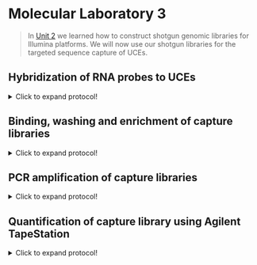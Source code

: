 # Molecular Laboratory 3
>In [Unit 2](https://github.com/nhm-herpetology/museum-NGS-training/tree/main/Unit_02/Molecular_Lab) we learned how to construct shotgun genomic libraries for Illumina platforms. We will now use our shotgun libraries for the targeted sequence capture of UCEs. 

## Hybridization of RNA probes to UCEs

<details>
  <summary>Click to expand protocol!</summary>

**Materials**

* Illumina shotgun library
* MyBaits 5k Tetrapod kit (Arbor BioSciences)
* 1.5 mL microcentrifuge tubes
* 0.2 mL PCR tubes
* Thermal Cycler
* Heat Block or water bath
* Nuclease-free water
* Magnetic tube rack

**Protocol**
>This protocol is based on the Arbor BioSciences MyBaits v5 [manual](https://arborbiosci.com/wp-content/uploads/2021/03/myBaits_v5.01_Manual.pdf)
  
1. We should have recieved the following kit components from Arbor Biosciences: 
  
Reagent | Cap Colour  | Storage temperature
------------ | -------------  | -------------
Hyb N | Red | 4 C (Box 1)
Hyb S | Teal  | 4 C (Box 1)
Beads | Clear  | 4 C (Box 1)
Binding Buffer | NA  | 4 C (Box 1)
Wash Buffer | NA  | 4 C (Box 1)
Hyb D | Yellow | -20 C (Box 2)
Hyb R | Purple  | -20 C (Box 2)
Block C | Dark Green  | -20 C (Box 2)
Block O | Blue  | -20 C (Box 2)
Block X* | Orange  | -20 C (Box 2)  
Buffer E | Light Green  | -20 C (Box 2)
RNA Baits | White  | -80 C (Box 3)  
>The blocking oligos (Block X) will need to be matched to the TruSeq Illumina adapters we made in Unit 2

2. Select the appropriate bait hybridization temperature:
  
Temperature | Target sequence max. divergence 
------------ | -------------  
65 C | < 10% 
62 C | 10% - 15%  
60 C | 15% - 25%
>For the purpose of this protocol we will use 65 C because we expect the UCEs to be very similar across taxa
  
3. Make Master Mix #1, the **Hybrid Mix** in a 1.5 mL tube: 
  * 9.25 uL of Hyb N
  * 3.5 uL of Hyb D
  * 0.5 uL of Hyb S
  * 1.25 uL of Hyb R
  * 5.5 uL of RNA Baits
 
4. Incubate the **Hybrid Mix** at 60 C for 1 minute on a heat block, vortexing occasionally. Remove from the heat block and allow to sit at room temperature for 5 minutes. 

5. Transfer 18.5 uL of the **Hybrid Mix** to a PCR tube.

6. Make Master Mix #2, the **Block Mix** in a 1.5 mL tube:
  * 2.5 uL of Block O
  * 2.5 uL of Block C
  * 0.5 uL of Block X (Called 'Block A' for Illumina single index adapters)
            
 7. Mix the **Block Mix** by pipetting. Transfer 5 uL to a fresh PCR tube.
            
 8. Add 7 uL of the Illumina shotgun library from [Unit 2](https://github.com/nhm-herpetology/museum-NGS-training/tree/main/Unit_02/Molecular_Lab) to the PCR tube with 5 uL of **Block Mix**. This mixture will now be referred to as the **LIB**.
 
 9. Program a thermal cycler with the following steps: (1) 95 C for 5 minutes, (2) 65 C for 5 minutes, and (3) 65 C for infinity (or 16-24 hours).
  
 10. Place the **LIB** samples into the thermal cycler and start the program listed above. Close the lid and allow Step 1 (95 C for 5 minutes) to complete. This will denature the libraries so that the blockers can hybridize before capture. 
  
 11. After Step 1, open the lid of the thermal cycler and place the **Hybrid Mix** PCR tube into the thermal cycler. Close the lid and allow Step 2 to (65 C for 5 minutes) complete. This will allow the blockers to hybridize to the library DNA and for the **Hybrid Mix** to heat up to the reaction temperature. 
 
 12. After Step 2, open the lid of the termal cycler and carefully transfer 18 uL of **Hybrid Mix** to the **LIB** tube. Gently mix by pipetting up and down 5 times. Seal the PCR tube conating the **Hybrid Mix** and the **LIB** and remove the used **Hybrid Mix** PCR tube. Close the lid and allow Step 3 to commence (65 C for 16-24 hours).
>Normally you would leave this step to run overnight.   
  
            
</details>

## Binding, washing and enrichment of capture libraries 

<details>
  <summary>Click to expand protocol!</summary>  
  
**Materials**

* Hybridized capture libraries from the previous step
* MyBaits 5k Tetrapod kit (Arbor BioSciences)
* 1.5 mL microcentrifuge tubes
* 0.2 mL PCR tubes
* 50 mL conical tube
* Thermal Cycler
* Heat Block or water bath
* Nuclease-free water
* Magnetic tube rack

**Protocol**
>This protocol is based on the Arbor BioSciences MyBaits v5 [manual](https://arborbiosci.com/wp-content/uploads/2021/03/myBaits_v5.01_Manual.pdf)
  
1. As a reminder, we should have recieved the following kit components from Arbor Biosciences: 
  
Reagent | Cap Colour  | Storage temperature
------------ | -------------  | -------------
Hyb N | Red | 4 C (Box 1)
Hyb S | Teal  | 4 C (Box 1)
Beads | Clear  | 4 C (Box 1)
Binding Buffer | NA  | 4 C (Box 1)
Wash Buffer | NA  | 4 C (Box 1)
Hyb D | Yellow | -20 C (Box 2)
Hyb R | Purple  | -20 C (Box 2)
Block C | Dark Green  | -20 C (Box 2)
Block O | Blue  | -20 C (Box 2)
Block X* | Orange  | -20 C (Box 2)  
Buffer E | Light Green  | -20 C (Box 2)
RNA Baits | White  | -80 C (Box 3)  
>The blocking oligos (Block X) will need to be matched to the TruSeq Illumina adapters we made in Unit 2

2. Select the appropriate wash temperature:
  
Temperature | Target sequence max. divergence 
------------ | -------------  
65 C | < 10% 
62 C | 10% - 15%  
60 C | 15% - 25%
>For the purpose of this UCE protocol we will use 65 C to match the hybridization reaction, so turn on and set a heat block to 65 C

3. Prepare the **Wash Buffer X** in a 50 mL conical (falcon) tube:
  * 400 uL Hyb S 
  * 10 mL Wash Buffer
  * 39.6 mL Nuclease-free Water
 >Once made this buffer can be stored at 4 C for 1 month. If you have a small number of captures, you can half the recipe to 200 uL Hyb S, 5 mL Wash Buffer, and 19.8 uL water. 

4. Transfer 500 uL of **Wash Buffer X** to three 1.5 mL tubes. Place all three tubes on the 65 C heat block. 
>The buffer needs to be warmed for the bead washing we will do later  
  
5. Prepare the **Beads** from the Arbor BioSciences kit by alliquoting 30 uL of **Beads** into a 1.5 mL tube.
 
6. Place the tube on a magnetic rack and allow the beads to separate for 2 minutes. Once separated, remove and discard the supernatant.
  
7. Add 200 uL of **Binding Buffer** to the beads. Remove from the magnetic rack and resuspend the beads by vortexing. Spin down and return to the magnetic rack. 

8. Allow the beads to separate for 2 minutes and then remove the supernatant. 

9. Add 200 uL of **Binding Buffer** to the beads. Remove from the magnetic rack and resuspend the beads by vortexing. Spin down and return to the magnetic rack. 

10. Allow the beads to separate for 2 minutes and then remove the supernatant.  

11. Add 200 uL of **Binding Buffer** to the beads. Remove from the magnetic rack and resuspend the beads by vortexing. Spin down and return to the magnetic rack. 

12. Allow the beads to separate for 2 minutes and then remove the supernatant.  
> You should have just washed the beads with **Binding Buffer** three times
  
13. Resuspend the beads in 70 uL of **Binding Buffer**.
  
14. Place the the **Beads** + **Binding Buffer** solution on teh heat block and hold at 65 C for 2 minutes.
  
15. Add the Hybridized capture library to the **Beads** + **Binding Buffer** solution while still on the heat block. 

16. Incubate the libraries + beads for 5 minutes at 65 C. Halfway through (2.5 minutes) remove, invert, then return the 1.5 mL tube so that the beads stay suspended. 
>The probe captured library fragments are now bound to the biotin beads. 
  
17. Remove the libraries + beads 1.5 mL tube from the heat block and place on the magnetic rack. Allow the beads to separate for 5 minutes. Once separated, remove and discard the supernatant.

18. Add 375 uL of warmed **Wash Buffer X** (tube #1) to the beads on the magnetic rack. Briefly vortex and centrifuge the solution. 
  
19. Place the 1.5 mL tube on the 65 C heat block for 5 minutes. Halfway through (2.5 minutes) remove, invert, then return the 1.5 mL tube so that the beads stay suspended.

20. Remove the libraries + beads 1.5 mL tube from the heat block and place on the magnetic rack. Allow the beads to separate for 5 minutes. Once separated, remove and discard the supernatant.

21. Add 375 uL of fresh warmed **Wash Buffer X** (tube #2) to the beads on the magnetic rack. Briefly vortex and centrifuge the solution. 
  
22. Place the 1.5 mL tube on the 65 C heat block for 5 minutes. Halfway through (2.5 minutes) remove, invert, then return the 1.5 mL tube so that the beads stay suspended.
 
23. Remove the libraries + beads 1.5 mL tube from the heat block and place on the magnetic rack. Allow the beads to separate for 5 minutes. Once separated, remove and discard the supernatant.

24. Add 375 uL of warmed **Wash Buffer X** (tube #3) to the beads on the magnetic rack. Briefly vortex and centrifuge the solution. 
  
25. Place the 1.5 mL tube on the 65 C heat block for 5 minutes. Halfway through (2.5 minutes) remove, invert, then return the 1.5 mL tube so that the beads stay suspended.
> You should have just washed the beads with **Wash Buffer X** three times   
  
26. After the last wash and pelleting, remove as much liquid as possible without disturbing the bead pellet. 
  
27. Add 30 uL **Buffer E** to the tube with the bead pellet (or 30 uL 10mM Tris).
  
28. Incubate the beads + **Buffer E** at 95 C for 5 min
  
29. Immediately pellet the beads using the magnet rack and collect the supernatant containing the enriched libraries (move it to a clean 0.2 mL PCR tube). 

 >We will now proceed to the final stage of targeted sequence capture, PCR enrichment.   

  </details>  

## PCR amplification of capture libraries 

<details>
  <summary>Click to expand protocol!</summary>  
  
**Materials**

* Enriched libraries from the previous step
* Q5 DNA polymerase (NEB)
* Illumina TruSeq primers (i5 and i7)
* 0.2 mL PCR tubes
* Thermal Cycler
* Serapure bead solution
* Nuclease-free water
* 10 mM Tris
* Magnetic tube rack

**Protocol**  
>There are two main approaches to amplifying capture libraries following the last module. First, the PCR can be done using the **Buffer E** + bead solution as template or alternatively, the PCR can be done after eluting the enriched libraries into solution. In this case we have already eluted the enriched libraries. 

1. You should have 30 uL of enriched library (in **Buffer E**) from the previous module. 
  
2. Mix the following together in a 1.5 mL tube:
  * 5 uL of nucleas-free water
  * 25 uL Q5 DNA polymerase
  * 2.5 uL TruSeq P5 (10 uM)
  * 2.5 uL TruSeq P7 (10 uM)
  * 15 uL **Buffer E** (= enriched library)
  
3. Program the following into a thermal cycler: 

Step | Temperature  | Time
------------ | -------------  | -------------
1 | 98 C | 2 minutes
2 | 98 C  | 20 seconds
3* | 60 C  | 30 seconds
4* | 72 C | 45 seconds
5* | 72 C  | 5 minutes
6 | 8 C| Infinity
>*Steps 3-5 should be repeated 12 times. 

4. Insert the PCR mixture into the thermal cycler and run the program. Once completed, remove from the thermal cycler and transfer to a 1.5 mL tube. 
  
5. Add 90 uL of Serapure solution to the post-PCR sample.  

6. After adding the Serapure beads incubate at room temperature for 5 mins.

7. Place 1.5 mL tube on magnet rack. Allow beads to seperate (~5 min)

8. Remove supernatant with a P1000 pipetter and discard. Remove any remaining supernatent with a P100 or P200 pipetter.

9. Add 500 uL of 70% ethanol and let stand for 1 min (Wash No. 1)

10. Remove supernatent as in Step 10.

11. Add 500 uL of 70% ethanol and let stand for 1 min (Wash No. 2)
  
12. Remove supernatant as in Step 10.
  
13. Allow beads to sit until there is no residual ethanol on the sides of the tube. This usually takes about 2-3 mins. 

14. Add 20 uL 10mM Tris to dried beads and resuspend the beads  
  
15. Place back on the magnetic rack and allow to beads to separate. Transfer the supernatant to a clean tube - this is your final **PCR-amplified enriched capture library** 
  </details> 
  
## Quantification of capture library using Agilent TapeStation

<details>
  <summary>Click to expand protocol!</summary>

  >We will now find out if our UCE capture protocol has been successful using the Agilent TapeStation. 

**Materials**

* PCR-amplified enriched capture library 
* Agilent TapeStation
* Agilent D1000 Tape cartridge
* Agilent D1000 Sample Buffer
* Agilent D1000 Ladder
* TapeStation vortex (IKA)
* TapeStation loading tubes
* TapeStation pippette tips and pippetter

**Protocol**
>This is taken (more or less) directly from the Agilent TapeStation D1000 [protocol](https://www.agilent.com/cs/library/usermanuals/public/ScreenTape_D1000_QG.pdf)  
  
1. Turn on TapeStation System and connected computer. 

2. Launch the TapeStation Controller Software (icon on desktop)
  
3. Load D1000 ScreenTape into device and loading tips
  
4. Allow reagents (Buffer and Ladder) to sit at room temperature for 30 minutes prior to use. 
  
5. Vortex Buffer and spin down before use. 
  
6. Mix 3 uL Buffer with 1 uL Ladder in a clean TapeStation tube. 
  
7. Mix 3 uL Buffer with 1 uL enriched capture Library
  
8. Spin ladder and sample down in a mini-centrifuge. 
  
9. Vortex using IKA vortexer at 2000 rpm for 1 minute. 
  
10. Again, spin ladder and sample down in a mini-centrifuge.
  
11. Load samples into the TapeStation instrument.
  
12. Select the required samples on the TapeStation Controller. 
  
13. Click 'Start' and specify a filename with which to save results. 
  
</details>
